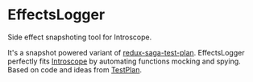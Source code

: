 # EffectsLogger

Side effect snapshoting tool for Introscope.

It's a snapshot powered variant of [redux-saga-test-plan](https://github.com/jfairbank/redux-saga-test-plan). EffectsLogger perfectly fits [Introscope](..) by automating functions mocking and spying. Based on code and ideas from [TestPlan](https://github.com/peter-leonov/test-plan).
